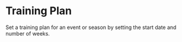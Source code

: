 Training Plan
=============

Set a training plan for an event or season by setting the start date and number of weeks.